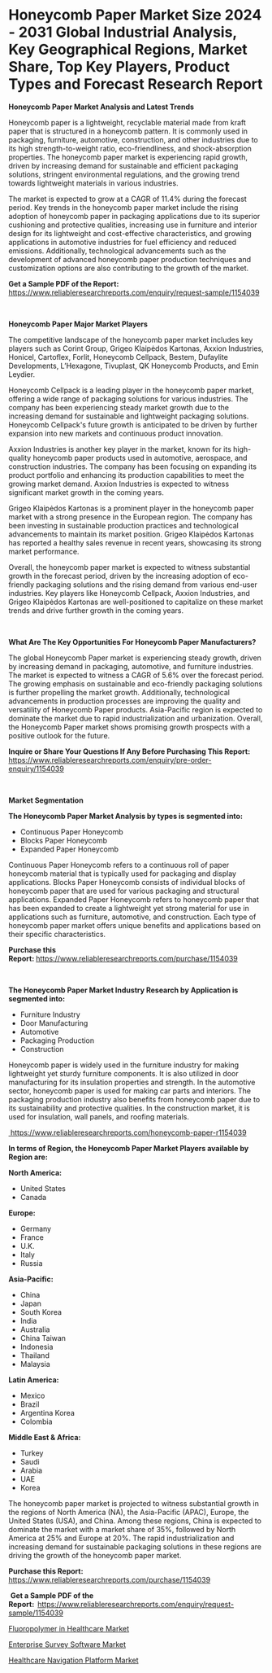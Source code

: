 <p><h1>Honeycomb Paper Market Size 2024 - 2031 Global Industrial Analysis, Key Geographical Regions, Market Share, Top Key Players, Product Types and Forecast Research Report</h1></p><p><strong>Honeycomb Paper Market Analysis and Latest Trends</strong></p>
<p><p>Honeycomb paper is a lightweight, recyclable material made from kraft paper that is structured in a honeycomb pattern. It is commonly used in packaging, furniture, automotive, construction, and other industries due to its high strength-to-weight ratio, eco-friendliness, and shock-absorption properties. The honeycomb paper market is experiencing rapid growth, driven by increasing demand for sustainable and efficient packaging solutions, stringent environmental regulations, and the growing trend towards lightweight materials in various industries.</p><p>The market is expected to grow at a CAGR of 11.4% during the forecast period. Key trends in the honeycomb paper market include the rising adoption of honeycomb paper in packaging applications due to its superior cushioning and protective qualities, increasing use in furniture and interior design for its lightweight and cost-effective characteristics, and growing applications in automotive industries for fuel efficiency and reduced emissions. Additionally, technological advancements such as the development of advanced honeycomb paper production techniques and customization options are also contributing to the growth of the market.</p></p>
<p><strong>Get a Sample PDF of the Report:&nbsp;</strong> <a href="https://www.reliableresearchreports.com/enquiry/request-sample/1154039">https://www.reliableresearchreports.com/enquiry/request-sample/1154039</a></p>
<p>&nbsp;</p>
<p><strong>Honeycomb Paper Major Market Players</strong></p>
<p><p>The competitive landscape of the honeycomb paper market includes key players such as Corint Group, Grigeo Klaipėdos Kartonas, Axxion Industries, Honicel, Cartoflex, Forlit, Honeycomb Cellpack, Bestem, Dufaylite Developments, L’Hexagone, Tivuplast, QK Honeycomb Products, and Emin Leydier.</p><p>Honeycomb Cellpack is a leading player in the honeycomb paper market, offering a wide range of packaging solutions for various industries. The company has been experiencing steady market growth due to the increasing demand for sustainable and lightweight packaging solutions. Honeycomb Cellpack's future growth is anticipated to be driven by further expansion into new markets and continuous product innovation.</p><p>Axxion Industries is another key player in the market, known for its high-quality honeycomb paper products used in automotive, aerospace, and construction industries. The company has been focusing on expanding its product portfolio and enhancing its production capabilities to meet the growing market demand. Axxion Industries is expected to witness significant market growth in the coming years.</p><p>Grigeo Klaipėdos Kartonas is a prominent player in the honeycomb paper market with a strong presence in the European region. The company has been investing in sustainable production practices and technological advancements to maintain its market position. Grigeo Klaipėdos Kartonas has reported a healthy sales revenue in recent years, showcasing its strong market performance.</p><p>Overall, the honeycomb paper market is expected to witness substantial growth in the forecast period, driven by the increasing adoption of eco-friendly packaging solutions and the rising demand from various end-user industries. Key players like Honeycomb Cellpack, Axxion Industries, and Grigeo Klaipėdos Kartonas are well-positioned to capitalize on these market trends and drive further growth in the coming years.</p></p>
<p>&nbsp;</p>
<p><strong>What Are The Key Opportunities For Honeycomb Paper Manufacturers?</strong></p>
<p><p>The global Honeycomb Paper market is experiencing steady growth, driven by increasing demand in packaging, automotive, and furniture industries. The market is expected to witness a CAGR of 5.6% over the forecast period. The growing emphasis on sustainable and eco-friendly packaging solutions is further propelling the market growth. Additionally, technological advancements in production processes are improving the quality and versatility of Honeycomb Paper products. Asia-Pacific region is expected to dominate the market due to rapid industrialization and urbanization. Overall, the Honeycomb Paper market shows promising growth prospects with a positive outlook for the future.</p></p>
<p><strong>Inquire or Share Your Questions If Any Before Purchasing This Report:</strong> <a href="https://www.reliableresearchreports.com/enquiry/pre-order-enquiry/1154039">https://www.reliableresearchreports.com/enquiry/pre-order-enquiry/1154039</a></p>
<p>&nbsp;</p>
<p><strong>Market Segmentation</strong></p>
<p><strong>The Honeycomb Paper Market Analysis by types is segmented into:</strong></p>
<p><ul><li>Continuous Paper Honeycomb</li><li>Blocks Paper Honeycomb</li><li>Expanded Paper Honeycomb</li></ul></p>
<p><p>Continuous Paper Honeycomb refers to a continuous roll of paper honeycomb material that is typically used for packaging and display applications. Blocks Paper Honeycomb consists of individual blocks of honeycomb paper that are used for various packaging and structural applications. Expanded Paper Honeycomb refers to honeycomb paper that has been expanded to create a lightweight yet strong material for use in applications such as furniture, automotive, and construction. Each type of honeycomb paper market offers unique benefits and applications based on their specific characteristics.</p></p>
<p><strong>Purchase this Report:&nbsp;</strong><a href="https://www.reliableresearchreports.com/purchase/1154039">https://www.reliableresearchreports.com/purchase/1154039</a></p>
<p>&nbsp;</p>
<p><strong>The Honeycomb Paper Market Industry Research by Application is segmented into:</strong></p>
<p><ul><li>Furniture Industry</li><li>Door Manufacturing</li><li>Automotive</li><li>Packaging Production</li><li>Construction</li></ul></p>
<p><p>Honeycomb paper is widely used in the furniture industry for making lightweight yet sturdy furniture components. It is also utilized in door manufacturing for its insulation properties and strength. In the automotive sector, honeycomb paper is used for making car parts and interiors. The packaging production industry also benefits from honeycomb paper due to its sustainability and protective qualities. In the construction market, it is used for insulation, wall panels, and roofing materials.</p></p>
<p><a href="https://www.reliableresearchreports.com/honeycomb-paper-r1154039">&nbsp;https://www.reliableresearchreports.com/honeycomb-paper-r1154039</a></p>
<p><strong>In terms of Region, the Honeycomb Paper Market Players available by Region are:</strong></p>
<p>
    <p> <strong> North America: </strong>
        <ul>
            <li>United States</li>
            <li>Canada</li>
        </ul>
        </p> 
    <p> <strong> Europe: </strong>
        <ul>
            <li>Germany</li>
            <li>France</li>
            <li>U.K.</li>
            <li>Italy</li>
            <li>Russia</li>
        </ul>
        </p> 
    <p> <strong> Asia-Pacific: </strong>
        <ul>
            <li>China</li>
            <li>Japan</li>
            <li>South Korea</li>
            <li>India</li>
            <li>Australia</li>
            <li>China Taiwan</li>
            <li>Indonesia</li>
            <li>Thailand</li>
            <li>Malaysia</li>
        </ul>
        </p> 
    <p> <strong> Latin America: </strong>
        <ul>
            <li>Mexico</li>
            <li>Brazil</li>
            <li>Argentina Korea</li>
            <li>Colombia</li>
        </ul>
        </p> 
    <p> <strong> Middle East & Africa: </strong>
        <ul>
            <li>Turkey</li>
            <li>Saudi</li>
            <li>Arabia</li>
            <li>UAE</li>
            <li>Korea</li>
        </ul>
    </p>
    </p>
<p><p>The honeycomb paper market is projected to witness substantial growth in the regions of North America (NA), the Asia-Pacific (APAC), Europe, the United States (USA), and China. Among these regions, China is expected to dominate the market with a market share of 35%, followed by North America at 25% and Europe at 20%. The rapid industrialization and increasing demand for sustainable packaging solutions in these regions are driving the growth of the honeycomb paper market.</p></p>
<p><strong>Purchase this Report: </strong><a href="https://www.reliableresearchreports.com/purchase/1154039">https://www.reliableresearchreports.com/purchase/1154039</a></p>
<p>&nbsp;<strong>Get a Sample PDF of the Report:&nbsp;&nbsp;</strong><a href="https://www.reliableresearchreports.com/enquiry/request-sample/1154039">https://www.reliableresearchreports.com/enquiry/request-sample/1154039</a></p>
<p><strong></strong></p>
<p><p><a href="https://view.publitas.com/reportprime-1/fluoropolymer-in-healthcare-market-share-and-new-trends-analysis-by-its-type-application-end-use-and-forecast-for-period-from-2024-to-2031/">Fluoropolymer in Healthcare Market</a></p><p><a href="https://github.com/MaraKoelpin2023/Market-Research-Report-List-1/blob/main/enterprise-survey-software-market.md">Enterprise Survey Software Market</a></p><p><a href="https://github.com/goodweq44/Market-Research-Report-List-1/blob/main/healthcare-navigation-platform-market.md">Healthcare Navigation Platform Market</a></p></p>
